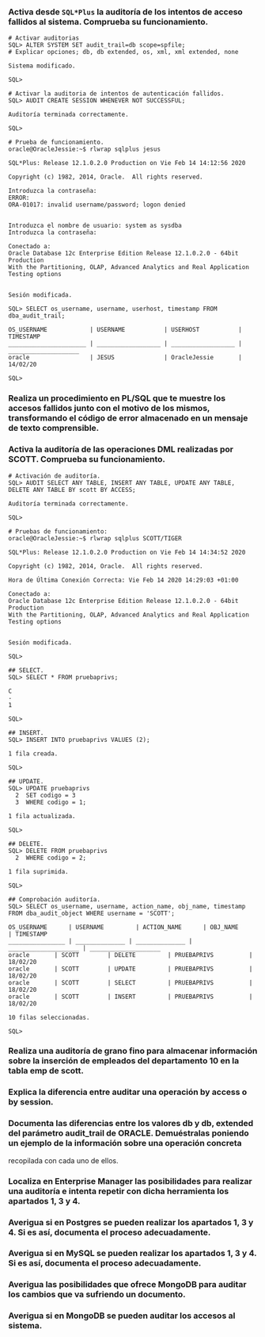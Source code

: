 ### Activa desde `SQL*Plus` la auditoría de los intentos de acceso fallidos al sistema. Comprueba su funcionamiento. 
~~~
# Activar auditorias
SQL> ALTER SYSTEM SET audit_trail=db scope=spfile;
# Explicar opciones; db, db extended, os, xml, xml extended, none

Sistema modificado.

SQL>

# Activar la auditoria de intentos de autenticación fallidos.
SQL> AUDIT CREATE SESSION WHENEVER NOT SUCCESSFUL;

Auditoría terminada correctamente.

SQL>

# Prueba de funcionamiento.
oracle@OracleJessie:~$ rlwrap sqlplus jesus

SQL*Plus: Release 12.1.0.2.0 Production on Vie Feb 14 14:12:56 2020

Copyright (c) 1982, 2014, Oracle.  All rights reserved.

Introduzca la contraseña: 
ERROR:
ORA-01017: invalid username/password; logon denied


Introduzca el nombre de usuario: system as sysdba
Introduzca la contraseña: 

Conectado a:
Oracle Database 12c Enterprise Edition Release 12.1.0.2.0 - 64bit Production
With the Partitioning, OLAP, Advanced Analytics and Real Application Testing options


Sesión modificada.

SQL> SELECT os_username, username, userhost, timestamp FROM dba_audit_trail;

OS_USERNAME            | USERNAME           | USERHOST           | TIMESTAMP
______________________ | __________________ | __________________ | ____________________
oracle                 | JESUS              | OracleJessie       | 14/02/20

SQL> 
~~~

### Realiza un procedimiento en PL/SQL que te muestre los accesos fallidos junto con el motivo de los mismos, transformando el código de error almacenado en un mensaje de texto comprensible.

### Activa la auditoría de las operaciones DML realizadas por SCOTT. Comprueba su funcionamiento.
~~~
# Activación de auditoría.
SQL> AUDIT SELECT ANY TABLE, INSERT ANY TABLE, UPDATE ANY TABLE, DELETE ANY TABLE BY scott BY ACCESS;

Auditoría terminada correctamente.

SQL>

# Pruebas de funcionamiento:
oracle@OracleJessie:~$ rlwrap sqlplus SCOTT/TIGER

SQL*Plus: Release 12.1.0.2.0 Production on Vie Feb 14 14:34:52 2020

Copyright (c) 1982, 2014, Oracle.  All rights reserved.

Hora de Última Conexión Correcta: Vie Feb 14 2020 14:29:03 +01:00

Conectado a:
Oracle Database 12c Enterprise Edition Release 12.1.0.2.0 - 64bit Production
With the Partitioning, OLAP, Advanced Analytics and Real Application Testing options


Sesión modificada.

SQL> 

## SELECT.
SQL> SELECT * FROM pruebaprivs;

C
-
1

SQL>

## INSERT.
SQL> INSERT INTO pruebaprivs VALUES (2);

1 fila creada.

SQL> 

## UPDATE.
SQL> UPDATE pruebaprivs
  2  SET codigo = 3
  3  WHERE codigo = 1;

1 fila actualizada.

SQL>

## DELETE.
SQL> DELETE FROM pruebaprivs
  2  WHERE codigo = 2;

1 fila suprimida.

SQL> 

## Comprobación auditoría.
SQL> SELECT os_username, username, action_name, obj_name, timestamp FROM dba_audit_object WHERE username = 'SCOTT';

OS_USERNAME	     | USERNAME 	    | ACTION_NAME	   | OBJ_NAME		  | TIMESTAMP
________________ | ______________ | ______________ | ____________________ | ____________________
oracle	     | SCOTT	    | DELETE         | PRUEBAPRIVS	        | 18/02/20
oracle	     | SCOTT	    | UPDATE         | PRUEBAPRIVS	        | 18/02/20
oracle	     | SCOTT	    | SELECT         | PRUEBAPRIVS	        | 18/02/20
oracle	     | SCOTT	    | INSERT         | PRUEBAPRIVS	        | 18/02/20

10 filas seleccionadas.

SQL> 
~~~

### Realiza una auditoría de grano fino para almacenar información sobre la inserción de empleados del departamento 10 en la tabla emp de scott.

### Explica la diferencia entre auditar una operación by access o by session.

### Documenta las diferencias entre los valores db y db, extended del parámetro audit_trail de ORACLE. Demuéstralas poniendo un ejemplo de la información sobre una operación concreta
recopilada con cada uno de ellos.

### Localiza en Enterprise Manager las posibilidades para realizar una auditoría e intenta repetir con dicha herramienta los apartados 1, 3 y 4.

### Averigua si en Postgres se pueden realizar los apartados 1, 3 y 4. Si es así, documenta el proceso adecuadamente.

### Averigua si en MySQL se pueden realizar los apartados 1, 3 y 4. Si es así, documenta el proceso adecuadamente.

### Averigua las posibilidades que ofrece MongoDB para auditar los cambios que va sufriendo un documento.

### Averigua si en MongoDB se pueden auditar los accesos al sistema.